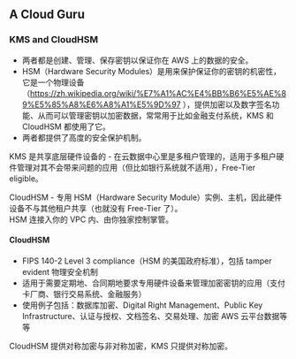 ## A Cloud Guru
  
### KMS and CloudHSM
* 两者都是创建、管理、保存密钥以保证你在 AWS 上的数据的安全。  
* HSM（Hardware Security Modules）是用来保护保证你的密钥的机密性，它是一个物理设备（https://zh.wikipedia.org/wiki/%E7%A1%AC%E4%BB%B6%E5%AE%89%E5%85%A8%E6%A8%A1%E5%9D%97 ），提供加密以及数字签名功能、从而可以管理密钥以加密数据，常常用于比如金融支付系统，KMS 和 CloudHSM 都使用了它。  
* 两者都提供了高度的安全保护机制。  
  
KMS 是共享底层硬件设备的 - 在云数据中心里是多租户管理的，适用于多租户硬件管理对其不会带来问题的应用（但比如银行系统就不适用），Free-Tier eligible。  
  
CloudHSM - 专用 HSM（Hardware Security Module）实例、主机，因此硬件设备不与其他租户共享（也就没有 Free-Tier 了）。  
HSM 连接入你的 VPC 内、由你独家控制掌管。  
  
#### CloudHSM
* FIPS 140-2 Level 3 compliance（HSM 的美国政府标准），包括 tamper evident 物理安全机制
* 适用于需要定期地、合同期地要求专用硬件设备来管理加密密钥的应用（支付卡厂商、银行交易系统、金融服务）
* 使用例子包括：数据库加密、Digital Right Management、Public Key Infrastructure、认证与授权、文档签名、交易处理、加密 AWS 云平台数据等等
  
CloudHSM 提供对称加密与非对称加密，KMS 只提供对称加密。  